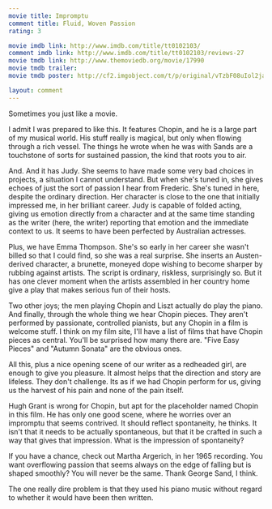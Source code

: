```yaml
---
movie title: Impromptu
comment title: Fluid, Woven Passion
rating: 3

movie imdb link: http://www.imdb.com/title/tt0102103/
comment imdb link: http://www.imdb.com/title/tt0102103/reviews-27
movie tmdb link: http://www.themoviedb.org/movie/17990
movie tmdb trailer: 
movie tmdb poster: http://cf2.imgobject.com/t/p/original/vTzbF08uIol2jarYctHeuE8t6GB.jpg

layout: comment
---
```


Sometimes you just like a movie. 

I admit I was prepared to like this. It features Chopin, and he is a large part of my musical world. His stuff really is magical, but only when flowing through a rich vessel. The things he wrote when he was with Sands are a touchstone of sorts for sustained passion, the kind that roots you to air.

And. And it has Judy. She seems to have made some very bad choices in projects, a situation I cannot understand. But when she's tuned in, she gives echoes of just the sort of passion I hear from Frederic. She's tuned in here, despite the ordinary direction. Her character is close to the one that initially impressed me, in her brilliant career. Judy is capable of folded acting, giving us emotion directly from a character and at the same time standing as the writer (here, the writer) reporting that emotion and the immediate context to us. It seems to have been perfected by Australian actresses.

Plus, we have Emma Thompson. She's so early in her career she wasn't billed so that I could find, so she was a real surprise. She inserts an Austen-derived character, a brunette, moneyed dope wishing to become sharper by rubbing against artists. The script is ordinary, riskless, surprisingly so. But it has one clever moment when the artists assembled in her country home give a play that makes serious fun of their hosts. 

Two other joys; the men playing Chopin and Liszt actually do play the piano. And finally, through the whole thing we hear Chopin pieces. They aren't performed by passionate, controlled pianists, but any Chopin in a film is welcome stuff. I think on my film site, I'll have a list of films that have Chopin pieces as central. You'll be surprised how many there are. "Five Easy Pieces" and "Autumn Sonata" are the obvious ones.

All this, plus a nice opening scene of our writer as a redheaded girl, are enough to give you pleasure. It almost helps that the direction and story are lifeless. They don't challenge. Its as if we had Chopin perform for us, giving us the harvest of his pain and none of the pain itself.

Hugh Grant is wrong for Chopin, but apt for the placeholder named Chopin in this film. He has only one good scene, where he worries over an impromptu that seems contrived. It should reflect spontaneity, he thinks. It isn't that it needs to be actually spontaneous, but that it be crafted in such a way that gives that impression. What is the impression of spontaneity? 

If you have a chance, check out Martha Argerich, in her 1965 recording. You want overflowing passion that seems always on the edge of falling but is shaped smoothly? You will never be the same. Thank George Sand, I think.

The one really dire problem is that they used his piano music without regard to whether it would have been then written.
